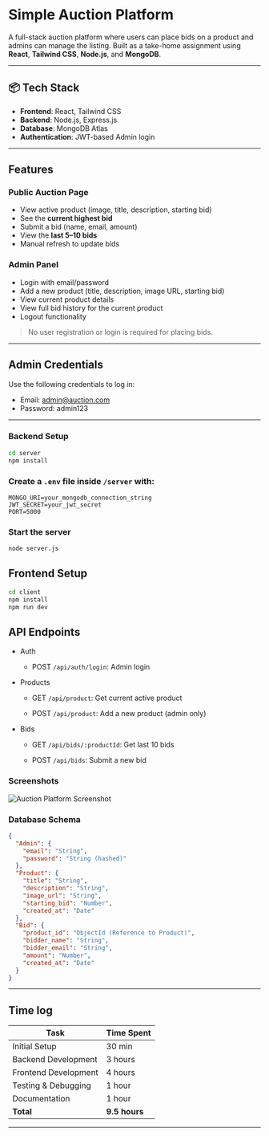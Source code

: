 # Simple Auction Platform

A full-stack auction platform where users can place bids on a product and admins can manage the listing. Built as a take-home assignment using **React**, **Tailwind CSS**, **Node.js**, and **MongoDB**.

---

## 📦 Tech Stack

- **Frontend**: React, Tailwind CSS
- **Backend**: Node.js, Express.js
- **Database**: MongoDB Atlas
- **Authentication**: JWT-based Admin login

---

## Features

### Public Auction Page
- View active product (image, title, description, starting bid)
- See the **current highest bid**
- Submit a bid (name, email, amount)
- View the **last 5–10 bids**
- Manual refresh to update bids

###  Admin Panel
- Login with email/password
- Add a new product (title, description, image URL, starting bid)
- View current product details
- View full bid history for the current product
- Logout functionality

>  No user registration or login is required for placing bids.

---

## Admin Credentials

Use the following credentials to log in:
- Email: admin@auction.com
- Password: admin123

---
### Backend Setup

```bash
cd server
npm install
```

### Create a `.env` file inside `/server` with:
```env
MONGO_URI=your_mongodb_connection_string
JWT_SECRET=your_jwt_secret
PORT=5000
```

### Start the server
```bash
node server.js
```

## Frontend Setup

```bash
cd client
npm install
npm run dev
```

## API Endpoints
- Auth 
    - POST `/api/auth/login`: Admin login

- Products 
    - GET `/api/product`: Get current active product

    - POST `/api/product`: Add a new product (admin only)

- Bids 
    -  GET `/api/bids/:productId`: Get last 10 bids

    -  POST `/api/bids`: Submit a new bid


### Screenshots

![Auction Platform Screenshot](https://i.imgur.com/1z5Z9kH.png)



### Database Schema
```json
{
  "Admin": {
    "email": "String",
    "password": "String (hashed)"
  },
  "Product": {
    "title": "String",
    "description": "String",
    "image_url": "String",
    "starting_bid": "Number",
    "created_at": "Date"
  },
  "Bid": {
    "product_id": "ObjectId (Reference to Product)",
    "bidder_name": "String",
    "bidder_email": "String",
    "amount": "Number",
    "created_at": "Date"
  }
}

```

---


## Time log
| Task | Time Spent |
| --- | --- |
| Initial Setup | 30 min |
| Backend Development | 3 hours |
| Frontend Development | 4 hours |
| Testing & Debugging | 1 hour |
| Documentation | 1 hour |
| **Total** | **9.5 hours** |


---


